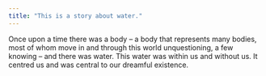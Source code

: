 ```yaml
---
title: "This is a story about water."
---
```

Once upon a time there was a body – a body that represents many bodies, most of whom move in and through this world unquestioning, a few knowing – and there was water. This water was within us and without us. It centred us and was central to our dreamful existence.